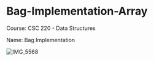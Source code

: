 # Bag-Implementation-Array
Course: CSC 220 - Data Structures

Name: Bag Implementation

   
![IMG_5568](https://user-images.githubusercontent.com/50435897/158161288-65e846ff-079e-40d6-ba67-414c2ac393f9.jpg)

